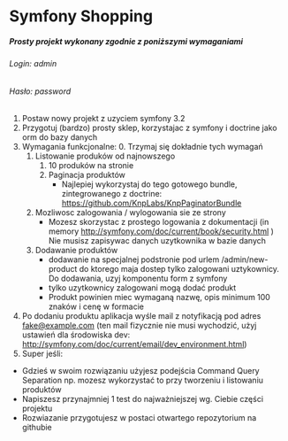 # Symfony Shopping

##### Prosty projekt wykonany zgodnie z poniższymi wymaganiami

###### Login: admin
###### Hasło: password

1. Postaw nowy projekt z uzyciem symfony 3.2
2. Przygotuj (bardzo) prosty sklep, korzystajac z symfony i doctrine jako orm do bazy danych
3. Wymagania funkcjonalne:
    0. Trzymaj się dokładnie tych wymagań
    1. Listowanie produków od najnowszego
        1. 10 produków na stronie
        2. Paginacja produktów
            - Najlepiej wykorzystaj do tego gotowego bundle, zintegrowanego z doctrine: https://github.com/KnpLabs/KnpPaginatorBundle
    2. Mozliwosc zalogowania / wylogowania sie ze strony
        - Mozesz skorzystac z prostego logowania z dokumentacji (in memory http://symfony.com/doc/current/book/security.html ) Nie musisz zapisywac danych uzytkownika w bazie danych
    3. Dodawanie produktów 
        - dodawanie na specjalnej podstronie pod urlem /admin/new-product do ktorego maja dostep tylko zalogowani uztykownicy. Do dodawania, uzyj komponentu form z symfony
        - tylko uzytkownicy zalogowani mogą dodać produkt
        - Produkt powinien miec wymaganą nazwę, opis minimum 100 znaków i cenę w formacie 
  4. Po dodaniu produktu aplikacja wyśle mail z notyfikacją pod adres fake@example.com (ten mail fizycznie nie musi wychodzić, użyj ustawień dla środowiska dev: http://symfony.com/doc/current/email/dev_environment.html)
4. Super jeśli:
  - Gdzieś w swoim rozwiązaniu użyjesz podejścia Command Query Separation np. mozesz wykorzystać to przy tworzeniu i listowaniu produktów
  - Napiszesz przynajmniej 1 test do najważniejszej wg. Ciebie części projektu
  - Rozwiazanie przygotujesz w postaci otwartego repozytorium na githubie
